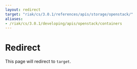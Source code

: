 ```yaml
---
layout: redirect
target: "riak/cs/3.0.1/references/apis/storage/openstack/"
aliases:
- /riak/cs/3.0.1/developing/apis/openstack/containers
---
```


# Redirect

This page will redirect to `target`.
